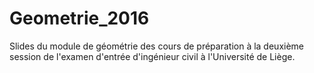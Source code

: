 # Geometrie_2016
Slides du module de géométrie des cours de préparation à la deuxième session de l'examen d'entrée d'ingénieur civil à l'Université de Liège.